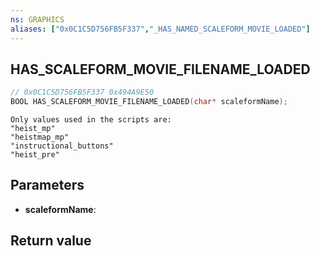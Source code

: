 ```yaml
---
ns: GRAPHICS
aliases: ["0x0C1C5D756FB5F337","_HAS_NAMED_SCALEFORM_MOVIE_LOADED"]
---
```

## HAS_SCALEFORM_MOVIE_FILENAME_LOADED

```c
// 0x0C1C5D756FB5F337 0x494A9E50
BOOL HAS_SCALEFORM_MOVIE_FILENAME_LOADED(char* scaleformName);
```

```
Only values used in the scripts are:
"heist_mp"
"heistmap_mp"
"instructional_buttons"
"heist_pre"
```

## Parameters
* **scaleformName**: 

## Return value
